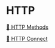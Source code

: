 # HTTP

[📜 HTTP Methods](https://developer.mozilla.org/en-US/docs/Web/HTTP/Methods)

[📜 HTTP Connect](https://reqbin.com/Article/HttpConnect)
